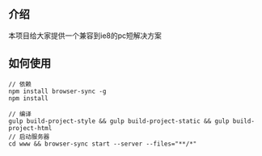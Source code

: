 ## 介绍
本项目给大家提供一个兼容到ie8的pc短解决方案

## 如何使用
```
// 依赖
npm install browser-sync -g
npm install

// 编译
gulp build-project-style && gulp build-project-static && gulp build-project-html
// 启动服务器
cd www && browser-sync start --server --files="**/*"
```